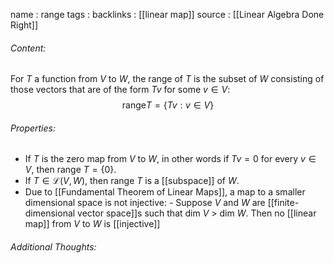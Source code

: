 name : range
tags : 
backlinks : [[linear map]]
source : [[Linear Algebra Done Right]]

###### Content:
For $T$ a function from $V$ to $W$, the range of $T$ is the subset of $W$ consisting of those vectors that are of the form $Tv$ for some $v \in V$:
$$\text{range}T = \{Tv : v \in V\}$$

###### Properties:
- If $T$ is the zero map from $V$ to $W$, in other words if $Tv = 0$ for every $v \in V$, then range $T = \{0\}$.
- If $T \in \mathcal{L}(V,W)$, then range $T$ is a [[subspace]] of $W$.
- Due to [[Fundamental Theorem of Linear Maps]], a map to a smaller dimensional space is not injective:
		- Suppose $V$ and $W$ are [[finite-dimensional vector space]]s such that dim $V$ > dim $W$. Then no [[linear map]] from $V$ to $W$ is [[injective]]

###### Additional Thoughts:
